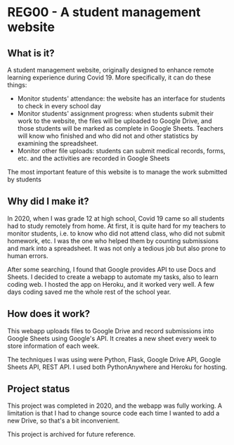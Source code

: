 # REG00 - A student management website 

What is it?
-----------

A student management website, originally designed to enhance remote learning experience during Covid 19. More specifically, it can do these things:
- Monitor students' attendance: the website has an interface for students to check in every school day
- Monitor students' assignment progress: when students submit their work to the website, the files will be uploaded to Google Drive, and those students will be marked as complete in Google Sheets. Teachers will know who finished and who did not and other statistics by examining the spreadsheet.
- Monitor other file uploads: students can submit medical records, forms, etc. and the activities are recorded in Google Sheets

The most important feature of this website is to manage the work submitted by students 

Why did I make it?
------------------

In 2020, when I was grade 12 at high school, Covid 19 came so all students had to study remotely from home. At first, it is quite hard for my teachers to monitor students, i.e. to know who did not attend class, who did not submit homework, etc. I was the one who helped them by counting submissions and mark into a spreadsheet. It was not only a tedious job but also prone to human errors.

After some searching, I found that Google provides API to use Docs and Sheets. I decided to create a webapp to automate my tasks, also to learn coding web. I hosted the app on Heroku, and it worked very well. A few days coding saved me the whole rest of the school year.

How does it work?
-----------------

This webapp uploads files to Google Drive and record submissions into Google Sheets using Google's API. It creates a new sheet every week to store information of each week.

The techniques I was using were Python, Flask, Google Drive API, Google Sheets API, REST API. I used both PythonAnywhere and Heroku for hosting.

Project status
--------------

This project was completed in 2020, and the webapp was fully working. A limitation is that I had to change source code each time I wanted to add a new Drive, so that's a bit inconvenient.

This project is archived for future reference.